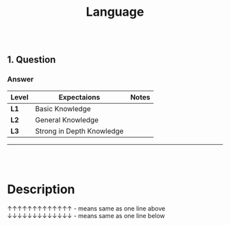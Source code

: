 <h1 align="center"> Language</h1>

<br/><br/>

## 1. Question
### Answer
>


| **Level** | **Expectaions**             | **Notes**       |
|-----------|-----------------------------|-----------------|
| **L1**    | Basic Knowledge             |                 |
| **L2**    | General Knowledge           |                 |
| **L3**    | Strong in Depth Knowledge    |                 |
---
<br/><br/>


# Description
↑↑↑↑↑↑↑↑↑↑↑↑↑ - means same as one line above
↓↓↓↓↓↓↓↓↓↓↓↓↓ - means same as one line below